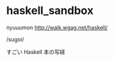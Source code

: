 haskell_sandbox
===============


nyuuumon
http://walk.wgag.net/haskell/


/sugoi/

すごい Haskell 本の写経
